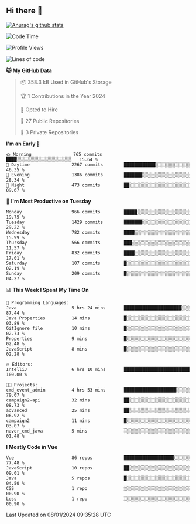 ## Hi there 👋

[![Anurag's github stats](https://github-readme-stats.vercel.app/api?username=Songwonseok)](https://github.com/anuraghazra/github-readme-stats)



<!--START_SECTION:waka-->
![Code Time](http://img.shields.io/badge/Code%20Time-2%2C631%20hrs%2048%20mins-blue)

![Profile Views](http://img.shields.io/badge/Profile%20Views-2-blue)

![Lines of code](https://img.shields.io/badge/From%20Hello%20World%20I%27ve%20Written-34.8%20million%20lines%20of%20code-blue)

**🐱 My GitHub Data** 

> 📦 358.3 kB Used in GitHub's Storage 
 > 
> 🏆 1 Contributions in the Year 2024
 > 
> 💼 Opted to Hire
 > 
> 📜 27 Public Repositories 
 > 
> 🔑 3 Private Repositories 
 > 
**I'm an Early 🐤** 

```text
🌞 Morning                765 commits         ████░░░░░░░░░░░░░░░░░░░░░   15.64 % 
🌆 Daytime                2267 commits        ████████████░░░░░░░░░░░░░   46.35 % 
🌃 Evening                1386 commits        ███████░░░░░░░░░░░░░░░░░░   28.34 % 
🌙 Night                  473 commits         ██░░░░░░░░░░░░░░░░░░░░░░░   09.67 % 
```
📅 **I'm Most Productive on Tuesday** 

```text
Monday                   966 commits         █████░░░░░░░░░░░░░░░░░░░░   19.75 % 
Tuesday                  1429 commits        ███████░░░░░░░░░░░░░░░░░░   29.22 % 
Wednesday                782 commits         ████░░░░░░░░░░░░░░░░░░░░░   15.99 % 
Thursday                 566 commits         ███░░░░░░░░░░░░░░░░░░░░░░   11.57 % 
Friday                   832 commits         ████░░░░░░░░░░░░░░░░░░░░░   17.01 % 
Saturday                 107 commits         █░░░░░░░░░░░░░░░░░░░░░░░░   02.19 % 
Sunday                   209 commits         █░░░░░░░░░░░░░░░░░░░░░░░░   04.27 % 
```


📊 **This Week I Spent My Time On** 

```text
💬 Programming Languages: 
Java                     5 hrs 24 mins       ██████████████████████░░░   87.44 % 
Java Properties          14 mins             █░░░░░░░░░░░░░░░░░░░░░░░░   03.89 % 
GitIgnore file           10 mins             █░░░░░░░░░░░░░░░░░░░░░░░░   02.73 % 
Properties               9 mins              █░░░░░░░░░░░░░░░░░░░░░░░░   02.48 % 
JavaScript               8 mins              █░░░░░░░░░░░░░░░░░░░░░░░░   02.28 % 

🔥 Editors: 
IntelliJ                 6 hrs 10 mins       █████████████████████████   100.00 % 

🐱‍💻 Projects: 
cmd_event_admin          4 hrs 53 mins       ████████████████████░░░░░   79.07 % 
campaign2-api            32 mins             ██░░░░░░░░░░░░░░░░░░░░░░░   08.73 % 
advanced                 25 mins             ██░░░░░░░░░░░░░░░░░░░░░░░   06.92 % 
campaign2                11 mins             █░░░░░░░░░░░░░░░░░░░░░░░░   03.07 % 
naver_cmd_java           5 mins              ░░░░░░░░░░░░░░░░░░░░░░░░░   01.48 % 
```

**I Mostly Code in Vue** 

```text
Vue                      86 repos            ███████████████████░░░░░░   77.48 % 
JavaScript               10 repos            ██░░░░░░░░░░░░░░░░░░░░░░░   09.01 % 
Java                     5 repos             █░░░░░░░░░░░░░░░░░░░░░░░░   04.50 % 
CSS                      1 repo              ░░░░░░░░░░░░░░░░░░░░░░░░░   00.90 % 
Less                     1 repo              ░░░░░░░░░░░░░░░░░░░░░░░░░   00.90 % 
```




 Last Updated on 08/01/2024 09:35:28 UTC
<!--END_SECTION:waka-->
